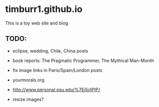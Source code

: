 # timburr1.github.io
This is a toy web site and blog

## TODO:

- eclipse, wedding, Chile, China posts

- book reports: The Pragmatic Programmer, The Mythical Man-Month

- fix image links in Paris/Spain/London posts

- yourmorals.org

- http://www.personal.psu.edu/%7Ej5j/IPIP/

- resize images?
